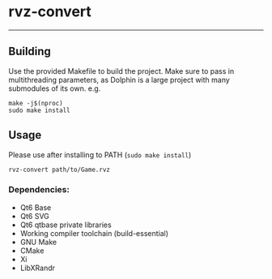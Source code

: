 # rvz-convert

---

## Building

Use the provided Makefile to build the project. Make sure to pass in multithreading parameters, as Dolphin is a large project with many submodules of its own.
e.g.

```
make -j$(nproc)
sudo make install
```

## Usage

Please use after installing to PATH (`sudo make install`)

`rvz-convert path/to/Game.rvz`

### Dependencies:

- Qt6 Base
- Qt6 SVG
- Qt6 qtbase private libraries
- Working compiler toolchain (build-essential)
- GNU Make
- CMake
- Xi
- LibXRandr
